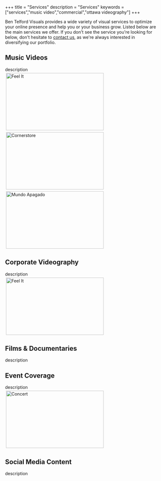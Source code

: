 +++
title = "Services"
description = "Services"
keywords = ["services","music video","commercial","ottawa videography"]
+++

Ben Telford Visuals provides a wide variety of visual services to optimize your online presence and help you or your business grow. Listed below are the main services we offer. If you don't see the service you're looking for below, don't hesitate to <a href="https://prep.benjamintelford.com/contact/">contact us</a>, as we're always interested in diversifying our portfolio.
<br>
## Music Videos
description
<br>
<a href="https://www.youtube.com/watch?v=1kIHh6znHSY"><img src= "https://prep.benjamintelford.com/img/feelit.png" style="width:320px; height:188px; padding:3px"  title="Kidsu - Feel It" alt="Feel It"></a>
<a href="https://www.youtube.com/watch?v=Pwp6mpKAE24"><img src= "https://prep.benjamintelford.com/img/cornerstore.png" style="width:320px; height:188px; padding:3px" 
title="Juic3boy - Cornerstore" alt="Cornerstore"></a>
<a href="https://www.youtube.com/watch?v=Ko7WfV_g4oA"><img src= "https://prep.benjamintelford.com/img/jacob.png" style="width:320px; height:188px; padding:3px"  title="c4bo - Mundo Apagado" alt="Mundo Apagado"></a>
<br>

## Corporate Videography
description
<br>
<a href="https://www.youtube.com/watch?v=1kIHh6znHSY"><img src= "https://prep.benjamintelford.com/img/feelit.png" style="width:320px; height:188px; padding:3px"  title="Kidsu - Feel It" alt="Feel It"></a>

## Films & Documentaries
description

## Event Coverage
description
<br>
<a href="https://www.youtube.com/watch?v=DPLI5w6BzUc&feature=youtu.be"><img src= "https://prep.benjamintelford.com/img/runawayshow.png" style="width:320px; height:188px; padding:3px"  title="Concert" alt="Concert"></a>

## Social Media Content
description

<br>
<br>
